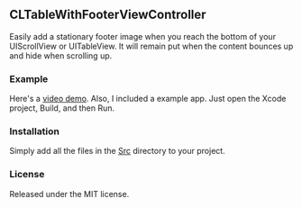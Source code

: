 ## CLTableWithFooterViewController

Easily add a stationary footer image when you reach the bottom of your UIScrollView or UITableView. It will remain put when the content bounces up and hide when scrolling up.

### Example

Here's a [video demo](http://cl.ly/2Q1T083Z3w3I). Also, I included a example app. Just open the Xcode project, Build, and then Run.

### Installation

Simply add all the files in the [Src](https://github.com/chrisledet/CLTableWithFooterViewController/tree/master/Src) directory to your project.

### License

Released under the MIT license.
